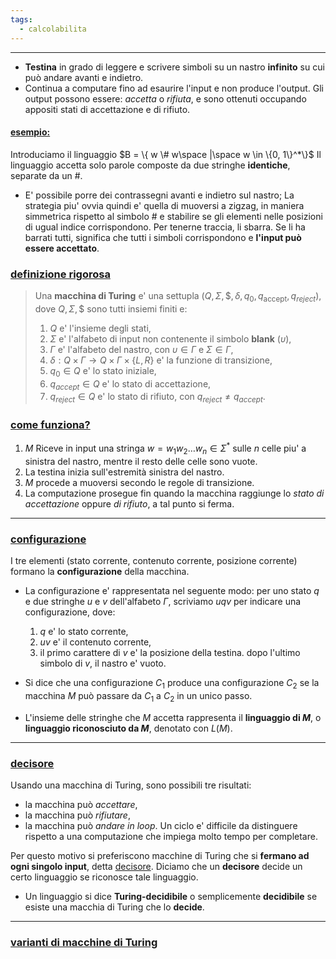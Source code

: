 ```yaml
---
tags:
  - calcolabilita
---
```

___
- **Testina** in grado di leggere e scrivere simboli su un nastro **infinito** su cui può andare avanti e indietro.
- Continua a computare fino ad esaurire l'input e non produce l'output. Gli output possono essere: *accetta* o *rifiuta*, e sono ottenuti occupando appositi stati di accettazione e di rifiuto.
#### <u>esempio:</u>
Introduciamo il linguaggio $B = \{ w \# w\space |\space w \in \{0, 1\}^*\}$
Il linguaggio accetta solo parole composte da due stringhe **identiche**, separate da un $\#$.

- E' possibile porre dei contrassegni avanti e indietro sul nastro; La strategia piu' ovvia quindi e' quella di muoversi a zigzag, in maniera simmetrica rispetto al simbolo $\#$ e stabilire se gli elementi nelle posizioni di ugual indice corrispondono. Per tenerne traccia, li sbarra. Se li ha barrati tutti, significa che tutti i simboli corrispondono e **l'input può essere accettato**.

### <u>definizione rigorosa</u>
> Una **macchina di Turing** e' una settupla $(Q, \Sigma, \$, \delta, q_0, q_{\text{accept}}, q_{reject})$, dove $Q, \Sigma, \$$ sono tutti insiemi finiti e:
> 1. $Q$ e' l'insieme degli stati,
> 2. $\Sigma$ e' l'alfabeto di input non contenente il simbolo **blank** ($\upsilon$),
> 3. $\Gamma$ e' l'alfabeto del nastro, con $\upsilon \in \Gamma$ e $\Sigma \in \Gamma$,
> 4. $\delta:Q\times\Gamma\to Q\times\Gamma\times\{L, R\}$ e' la funzione di transizione,
> 5. $q_0 \in Q$ e' lo stato iniziale,
> 6. $q_{accept}\in Q$ e' lo stato di accettazione,
> 7. $q_{reject}\in Q$ e' lo stato di rifiuto, con $q_{reject} \neq q_{accept}$.

### <u>come funziona?</u>
1. $M$ Riceve in input una stringa $w = w_1w_2\dots w_n \in \Sigma^*$ sulle $n$ celle piu' a sinistra del nastro, mentre il resto delle celle sono vuote.
2. La testina inizia sull'estremità sinistra del nastro.
3. $M$ procede a muoversi secondo le regole di transizione.
4. La computazione prosegue fin quando la macchina raggiunge lo *stato di accettazione* oppure *di rifiuto*, a tal punto si ferma.
___
### <u>configurazione</u>
I tre elementi (stato corrente, contenuto corrente, posizione corrente) formano la **configurazione** della macchina.
- La configurazione e' rappresentata nel seguente modo: per uno stato $q$ e due stringhe $u$ e $v$ dell'alfabeto $\Gamma$, scriviamo $uqv$ per indicare una configurazione, dove:
	1. $q$ e' lo stato corrente,
	2. $uv$ e' il contenuto corrente,
	3. il primo carattere di $v$ e' la posizione della testina. dopo l'ultimo simbolo di $v$, il nastro e' vuoto.

- Si dice che una configurazione $C_1$ produce una configurazione $C_2$ se la macchina $M$ può passare da $C_1$ a $C_2$ in un unico passo.

- L'insieme delle stringhe che $M$ accetta rappresenta il **linguaggio di $M$**, o **linguaggio riconosciuto da $M$**, denotato con $L(M)$. 
___
### <u>decisore</u>
Usando una macchina di Turing, sono possibili tre risultati:
- la macchina può *accettare*,
- la macchina può *rifiutare*,
- la macchina può *andare in loop*.
Un ciclo e' difficile da distinguere rispetto a una computazione che impiega molto tempo per completare.

Per questo motivo si preferiscono macchine di Turing che si **fermano ad ogni singolo input**, detta <u>decisore</u>.
Diciamo che un **decisore** decide un certo linguaggio se riconosce tale linguaggio.
- Un linguaggio si dice **Turing-decidibile** o semplicemente **decidibile** se esiste una macchia di Turing che lo **decide**.
___
### <u>varianti di macchine di Turing</u>
